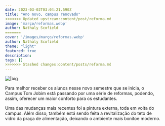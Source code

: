 ```yaml
---
date: 2023-03-02T03:04:21.590Z
title: "Ano novo, campus renovado"
<<<<<<< Updated upstream:content/post/reforma.md
image: 'março/reformas.webp'
author: Nathaly Scofield
=======
cover: '/images/março/reformas.webp'
author: Nathaly Scofield
theme: "light"
featured: true
description: 
tags: []
>>>>>>> Stashed changes:content/posts/reforma.md
---
```

![|big](/images/março/reformas.webp)

Para melhor receber os alunos nesse novo semestre que se inicia, o Campus Tom Jobim está passando por uma  série de reformas, podendo,  assim,  oferecer um maior conforto para os estudantes. 

Uma das mudanças mais recentes foi a pintura externa, toda em volta do campus. Além disso, também está sendo feita a revitalização do teto de vidro da praça de alimentação, deixando o ambiente mais bonitoe moderno. 